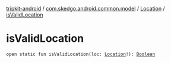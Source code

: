 [tripkit-android](../../index.md) / [com.skedgo.android.common.model](../index.md) / [Location](index.md) / [isValidLocation](./is-valid-location.md)

# isValidLocation

`open static fun isValidLocation(loc: `[`Location`](index.md)`!): `[`Boolean`](https://kotlinlang.org/api/latest/jvm/stdlib/kotlin/-boolean/index.html)